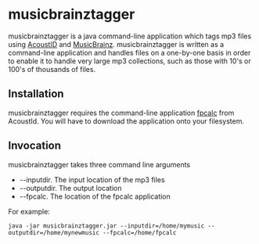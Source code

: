 musicbrainztagger
======

musicbrainztagger is a java command-line application which tags mp3 files using [AcoustID](https://acoustid.org/) and [MusicBrainz](https://musicbrainz.org/).  musicbrainztagger is written as a command-line application and handles files on a one-by-one basis in order to enable it to handle very large mp3 collections, such as those with 10's or 100's of thousands of files.  

Installation
-----

musicbrainztagger requires the command-line application [fpcalc](https://acoustid.org/fingerprinter) from AcoustId. You will have to download the application onto your filesystem.

Invocation
-----

musicbrainztagger takes three command line arguments

* --inputdir.  The input location of the mp3 files
* --outputdir. The output location 
* --fpcalc.  The location of the fpcalc application

For example:

`java -jar musicbrainztagger.jar --inputdir=/home/mymusic --outputdir=/home/mynewmusic --fpcalc=/home/fpcalc`
